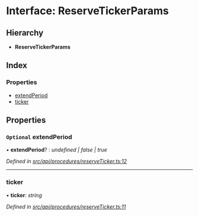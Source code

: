 # Interface: ReserveTickerParams

## Hierarchy

* **ReserveTickerParams**

## Index

### Properties

* [extendPeriod](reservetickerparams.md#optional-extendperiod)
* [ticker](reservetickerparams.md#ticker)

## Properties

### `Optional` extendPeriod

• **extendPeriod**? : *undefined | false | true*

*Defined in [src/api/procedures/reserveTicker.ts:12](https://github.com/PolymathNetwork/polymesh-sdk/blob/395653d/src/api/procedures/reserveTicker.ts#L12)*

___

###  ticker

• **ticker**: *string*

*Defined in [src/api/procedures/reserveTicker.ts:11](https://github.com/PolymathNetwork/polymesh-sdk/blob/395653d/src/api/procedures/reserveTicker.ts#L11)*
